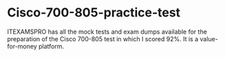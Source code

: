 # Cisco-700-805-practice-test
ITEXAMSPRO has all the mock tests and exam dumps available for the preparation of the Cisco 700-805 test in which I scored 92%. It is a value-for-money platform.
